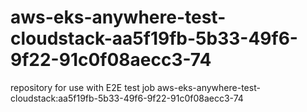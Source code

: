 # aws-eks-anywhere-test-cloudstack-aa5f19fb-5b33-49f6-9f22-91c0f08aecc3-74
repository for use with E2E test job aws-eks-anywhere-test-cloudstack:aa5f19fb-5b33-49f6-9f22-91c0f08aecc3-74
